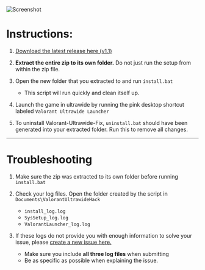 ![Screenshot](screenshot.png)
# Instructions:

1. [Download the latest release here (v1.1)](https://github.com/crocokyle/Valorant-Ultrawide-Fix/releases)

2. **Extract the entire zip to its own folder.** Do not just run the setup from within the zip file. 

3. Open the new folder that you extracted to and run `install.bat`
    - This script will run quickly and clean itself up. 
    
4. Launch the game in ultrawide by running the pink desktop shortcut labeled `Valorant Ultrawide Launcher`

5. To uninstall Valorant-Ultrawide-Fix, `uninstall.bat` should have been generated into your extracted folder. Run this to remove all changes.
<hr />


# Troubleshooting

1. Make sure the zip was extracted to its own folder before running `install.bat`

2. Check your log files. Open the folder created by the script in `Documents\ValorantUltrawideHack`
    - `install_log.log`
    - `SysSetup_log.log`
    - `ValorantLauncher_log.log`
    
3. If these logs do not provide you with enough information to solve your issue, please [create a new issue here.](https://github.com/crocokyle/Valorant-Ultrawide-Fix/issues)
    - Make sure you include **all three log files** when submitting
    - Be as specific as possible when explaining the issue. 

